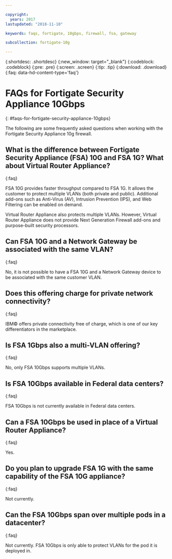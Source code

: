 ```yaml
---

copyright:
  years: 2017
lastupdated: "2018-11-10"

keywords: faqs, fortigate, 10gbps, firewall, fsa, gateway

subcollection: fortigate-10g

---
```


{:shortdesc: .shortdesc}
{:new_window: target="_blank"}
{:codeblock: .codeblock}
{:pre: .pre}
{:screen: .screen}
{:tip: .tip}
{:download: .download}
{:faq: data-hd-content-type='faq'}

# FAQs for Fortigate Security Appliance 10Gbps
{: #faqs-for-fortigate-security-appliance-10gbps}

The following are some frequently asked questions when working with the Fortigate Security Appliance 10g firewall.

## What is the difference between Fortigate Security Appliance (FSA) 10G and FSA 1G? What about Virtual Router Appliance?
{:faq}

FSA 10G provides faster throughput compared to FSA 1G. It allows the customer to protect multiple VLANs (both private and public). Additional add-ons such as Anti-Virus (AV), Intrusion Prevention (IPS), and Web Filtering can be enabled on demand.

Virtual Router Appliance also protects multiple VLANs. However, Virtual Router Appliance does not provide Next Generation Firewall add-ons and purpose-built security processors.

## Can FSA 10G and a Network Gateway be associated with the same VLAN?
{:faq}

No, it is not possible to have a FSA 10G and a Network Gateway device to be associated with the same customer VLAN.

## Does this offering charge for private network connectivity?
{:faq}

IBM© offers private connectivity free of charge, which is one of our key differentiators in the marketplace.

## Is FSA 1Gbps also a multi-VLAN offering?
{:faq}

No, only FSA 10Gbps supports multiple VLANs.

## Is FSA 10Gbps available in Federal data centers?
{:faq}

FSA 10Gbps is not currently available in Federal data centers.

## Can a FSA 10Gbps be used in place of a Virtual Router Appliance?
{:faq}

Yes.

## Do you plan to upgrade FSA 1G with the same capability of the FSA 10G appliance?
{:faq}

Not currently.

## Can the FSA 10Gbps span over multiple pods in a datacenter?
{:faq}

Not currently. FSA 10Gbps is only able to protect VLANs for the pod it is deployed in.
